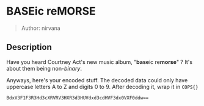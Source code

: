 # BASEic reMORSE
> Author: nirvana

## Description

Have you heard Courtney Act's new music album, "**base**ic re**morse**" ?
It's about them being non-*binary*.

Anyways, here's your encoded stuff. The decoded data could only have uppercase letters A to Z and digits 0 to 9. After decoding it, wrap it in `COPS{}`
```
BdxV3F1F3R3Hd3cXRVRV3HXR3d3HUVdxd3cdHVF3dx0VXF0ddw==
```

